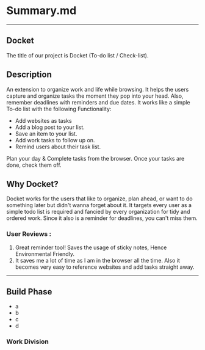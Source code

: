 # Summary.md

----------------------

## Docket
The title of our project is Docket (To-do list / Check-list).

## Description 
An extension to organize work and life while browsing. It helps the users capture and organize tasks the moment they pop into your head. Also, remember deadlines with reminders and due dates. It works like a simple To-do list with the following Functionality:
- Add websites as tasks
- Add a blog post to your list. 
- Save an item to your list. 
- Add work tasks to follow up on.
- Remind users about their task list.

Plan your day & Complete tasks from the browser. Once your tasks are done, check them off.

## Why Docket?
Docket works for the users that like to organize, plan ahead, or want to do something later but didn't wanna forget about it. It targets every user as a simple todo list is required and fancied by every organization for tidy and ordered work. Since it also is a reminder for deadlines, you can't miss them.

### User Reviews :
1.  Great reminder tool! Saves the usage of sticky notes, Hence Environmental Friendly.  
2.  It saves me a lot of time as I am in the browser all the time. Also it becomes very easy to reference websites and add tasks straight away.

---------------------

## Build Phase 
- a
- b
- c
- d

### Work Division
